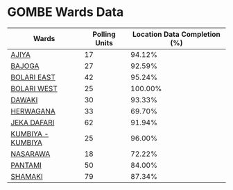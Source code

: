 
# GOMBE Wards Data

| Wards | Polling Units | Location Data Completion (%) |
| ---- | ----- | ------- |
| [AJIYA](./wards/3287-ajiya) | 17 | 94.12% |
| [BAJOGA](./wards/3288-bajoga) | 27 | 92.59% |
| [BOLARI EAST](./wards/3289-bolari-east) | 42 | 95.24% |
| [BOLARI WEST](./wards/3290-bolari-west) | 25 | 100.00% |
| [DAWAKI](./wards/3291-dawaki) | 30 | 93.33% |
| [HERWAGANA](./wards/3292-herwagana) | 33 | 69.70% |
| [JEKA DAFARI](./wards/3293-jeka-dafari) | 62 | 91.94% |
| [KUMBIYA - KUMBIYA](./wards/3294-kumbiya-kumbiya) | 25 | 96.00% |
| [NASARAWA](./wards/3295-nasarawa) | 18 | 72.22% |
| [PANTAMI](./wards/3296-pantami) | 50 | 84.00% |
| [SHAMAKI](./wards/3297-shamaki) | 79 | 87.34% |




